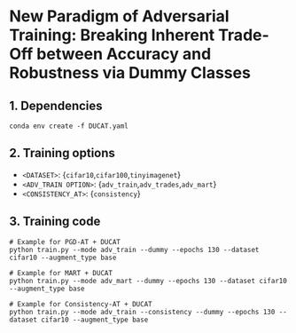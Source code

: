 # New Paradigm of Adversarial Training: Breaking Inherent Trade-Off between Accuracy and Robustness via Dummy Classes


## 1. Dependencies

```
conda env create -f DUCAT.yaml
```


## 2. Training options

- `<DATASET>`: {`cifar10`,`cifar100`,`tinyimagenet`}
- `<ADV_TRAIN OPTION>`: {`adv_train`,`adv_trades`,`adv_mart`}
- `<CONSISTENCY_AT>`: {`consistency`}


## 3. Training code

```
# Example for PGD-AT + DUCAT 
python train.py --mode adv_train --dummy --epochs 130 --dataset cifar10 --augment_type base

# Example for MART + DUCAT 
python train.py --mode adv_mart --dummy --epochs 130 --dataset cifar10 --augment_type base

# Example for Consistency-AT + DUCAT 
python train.py --mode adv_train --consistency --dummy --epochs 130 --dataset cifar10 --augment_type base
```
